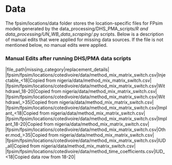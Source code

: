# Data

The fpsim/locations/data folder stores the location-specific files for FPsim models generated by the data_processing/DHS_PMA_scripts/*R and data_processing/UN_WB_data_scraping/*.py scripts. Below is a description of manual edits that were applied for missing data sources. If the file is not mentioned below, no manual edits were applied.

### Manual Edits after running DHS/PMA data scripts

|file_path|missing_category|replacement_details|
|fpsim/fpsim/locations/cotedivoire/data/method_mix_matrix_switch.csv|Injectable_<18|Copied from nigeria/data/method_mix_matrix_switch.csv|
|fpsim/fpsim/locations/cotedivoire/data/method_mix_matrix_switch.csv|Withdrawl_18-20|Copied from nigeria/data/method_mix_matrix_switch.csv|
|fpsim/fpsim/locations/cotedivoire/data/method_mix_matrix_switch.csv|Withdrawl_>35|Copied from nigeria/data/method_mix_matrix_switch.csv|
|fpsim/fpsim/locations/cotedivoire/data/method_mix_matrix_switch.csv|Implant_<18|Copied from nigeria/data/method_mix_matrix_switch.csv|
|fpsim/fpsim/locations/cotedivoire/data/method_mix_matrix_switch.csv|Implant_18-20|Copied from nigeria/data/method_mix_matrix_switch.csv|
|fpsim/fpsim/locations/cotedivoire/data/method_mix_matrix_switch.csv|Other.mod_>35|Copied from nigeria/data/method_mix_matrix_switch.csv|
|fpsim/fpsim/locations/cotedivoire/data/method_mix_matrix_switch.csv|IUD_all|Copied from nigeria/data/method_mix_matrix_switch.csv|
|fpsim/fpsim/locations/cotedivoire/data/method_time_coefficients.csv|IUD_<18|Copied data row from 18-20|

